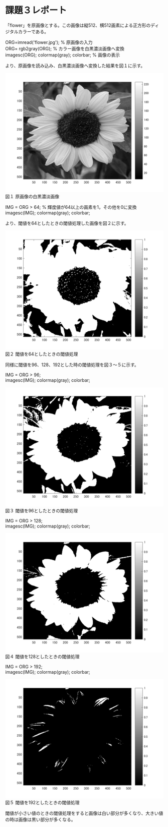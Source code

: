# 課題３レポート

「flower」を原画像とする。この画像は縦512、横512画素による正方形のディジタルカラーである。

ORG=imread('flower.jpg'); % 原画像の入力  
ORG= rgb2gray(ORG); % カラー画像を白黒濃淡画像へ変換  
imagesc(ORG); colormap(gray); colorbar; % 画像の表示

より、原画像を読み込み、白黒濃淡画像へ変換した結果を図１に示す。

![原画像](https://github.com/Koukuri/work_image_processing/blob/master/image/kadai3.1.png)
図１ 原画像の白黒濃淡画像

IMG = ORG > 64; % 輝度値が64以上の画素を1，その他を0に変換  
imagesc(IMG); colormap(gray); colorbar;

より、閾値を64としたときの閾値処理した画像を図２に示す。

![原画像](https://github.com/Koukuri/work_image_processing/blob/master/image/kadai3.2.png)
図２ 閾値を64としたときの閾値処理

同様に閾値を96、128、192とした時の閾値処理を図３～５に示す。

IMG = ORG > 96;  
imagesc(IMG); colormap(gray); colorbar;

![原画像](https://github.com/Koukuri/work_image_processing/blob/master/image/kadai3.3.png)
図３ 閾値を96としたときの閾値処理

IMG = ORG > 128;  
imagesc(IMG); colormap(gray); colorbar;

![原画像](https://github.com/Koukuri/work_image_processing/blob/master/image/kadai3.4.png)
図４ 閾値を128としたときの閾値処理

IMG = ORG > 192;  
imagesc(IMG); colormap(gray); colorbar;

![原画像](https://github.com/Koukuri/work_image_processing/blob/master/image/kadai3.5.png)
図５ 閾値を192としたときの閾値処理

閾値が小さい値のときの閾値処理をすると画像は白い部分が多くなり、大きい値の時は画像は黒い部分が多くなる。
